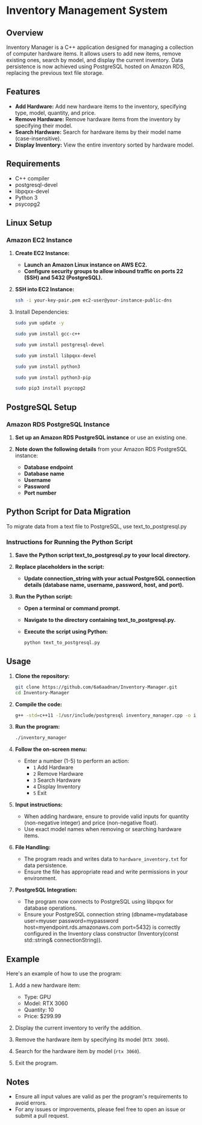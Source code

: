 # Inventory Management System

## Overview

Inventory Manager is a C++ application designed for managing a collection of computer hardware items. It allows users to add new items, remove existing ones, search by model, and display the current inventory. Data persistence is now achieved using PostgreSQL hosted on Amazon RDS, replacing the previous text file storage.

## Features

- **Add Hardware:** Add new hardware items to the inventory, specifying type, model, quantity, and price.
- **Remove Hardware:** Remove hardware items from the inventory by specifying their model.
- **Search Hardware:** Search for hardware items by their model name (case-insensitive).
- **Display Inventory:** View the entire inventory sorted by hardware model.

## Requirements

- C++ compiler
- postgresql-devel 
- libpqxx-devel
- Python 3
- psycopg2 

## Linux Setup

### Amazon EC2 Instance

1. **Create EC2 Instance:**
   - **Launch an Amazon Linux instance on AWS EC2.**
   - **Configure security groups to allow inbound traffic on ports 22 (SSH) and 5432 (PostgreSQL).**
2. **SSH into EC2 Instance:**    
   ```bash
   ssh -i your-key-pair.pem ec2-user@your-instance-public-dns
   ```
3. Install Dependencies:
   
   ```bash
   sudo yum update -y
   ```
   ```bash
   sudo yum install gcc-c++
   ```
   ```bash
   sudo yum install postgresql-devel
   ```
   ```bash
   sudo yum install libpqxx-devel
   ```
   ```bash
   sudo yum install python3
   ```
   ```bash
   sudo yum install python3-pip
   ```
   ```bash
   sudo pip3 install psycopg2
   ```
     
## PostgreSQL Setup

### Amazon RDS PostgreSQL Instance

1. **Set up an Amazon RDS PostgreSQL instance** or use an existing one.

2. **Note down the following details** from your Amazon RDS PostgreSQL instance:
   - **Database endpoint**
   - **Database name**
   - **Username**
   - **Password**
   - **Port number**
     
## Python Script for Data Migration
To migrate data from a text file to PostgreSQL, use text_to_postgresql.py
### Instructions for Running the Python Script
1. **Save the Python script text_to_postgresql.py to your local directory.**
2. **Replace placeholders in the script:**
   
   - **Update connection_string with your actual PostgreSQL connection details (database name, username, password, host, and port).**
     
3. **Run the Python script:**
   
   - **Open a terminal or command prompt.**
   - **Navigate to the directory containing text_to_postgresql.py.**
   - **Execute the script using Python:**
     
     ```bash
     python text_to_postgresql.py
     ```
## Usage

1. **Clone the repository:**

   ```bash
   git clone https://github.com/6a6aadnan/Inventory-Manager.git
   cd Inventory-Manager
   ```
2. **Compile the code:**

   ```bash
   g++ -std=c++11 -I/usr/include/postgresql inventory_manager.cpp -o inventory_manager -lpqxx -lpq
   ```
3. **Run the program:**

   ```bash
   ./inventory_manager
   ```
4. **Follow the on-screen menu:**

   - Enter a number (1-5) to perform an action:
     - `1` Add Hardware
     - `2` Remove Hardware
     - `3` Search Hardware
     - `4` Display Inventory
     - `5` Exit

5. **Input instructions:**

   - When adding hardware, ensure to provide valid inputs for quantity (non-negative integer) and price (non-negative float).
   - Use exact model names when removing or searching hardware items.

6. **File Handling:**

   - The program reads and writes data to `hardware_inventory.txt` for data persistence.
   - Ensure the file has appropriate read and write permissions in your environment.

7. **PostgreSQL Integration:**

   - The program now connects to PostgreSQL using libpqxx for database operations.
   - Ensure your PostgreSQL connection string (dbname=mydatabase user=myuser password=mypassword host=myendpoint.rds.amazonaws.com port=5432) is correctly configured in the Inventory class constructor 
     (Inventory(const std::string& connectionString)).

## Example

Here's an example of how to use the program:

1. Add a new hardware item:
   - Type: GPU
   - Model: RTX 3060
   - Quantity: 10
   - Price: $299.99

2. Display the current inventory to verify the addition.

3. Remove the hardware item by specifying its model (`RTX 3060`).

4. Search for the hardware item by model (`rtx 3060`).

5. Exit the program.

## Notes

- Ensure all input values are valid as per the program's requirements to avoid errors.
- For any issues or improvements, please feel free to open an issue or submit a pull request.

    
